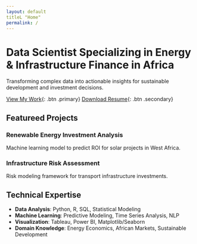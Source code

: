 ```yaml
---
layout: default
titleL "Home"
permalink: /
---
```


# Data Scientist Specializing in Energy & Infrastructure Finance in Africa

Transforming complex data into actionable insights for sustainable development and investment decisions.

[View My Work](/portfolio){: .btn .primary}
[Download Resume](/assets/resume.pdf){: .btn .secondary}

## Featureed Projects

### Renewable Energy Investment Analysis
Machine learning model to predict ROI for solar projects in West Africa.

### Infrastructure Risk Assessment
Risk modeling framework for transport infrastructure investments.

## Technical Expertise

- **Data Analysis**: Python, R, SQL, Statistical Modeling
- **Machine Learning**: Predictive Modeling, Time Series Analysis, NLP
- **Visualization**: Tableau, Power BI, Matplotlib/Seaborn
- **Domain Knowledge**: Energy Economics, African Markets, Sustainable Development